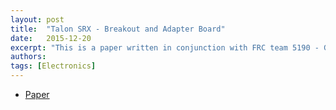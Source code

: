 ```yaml
---
layout: post
title:  "Talon SRX - Breakout and Adapter Board"
date:   2015-12-20
excerpt: "This is a paper written in conjunction with FRC team 5190 - Green Hope Falcons."
authors:
tags: [Electronics]
---
```

<ul style="text-align:left">
  <li><a href="https://drive.google.com/file/d/0B1mY_tKJJYOXanh0VXpvOC1sWFk/view?usp=sharing" target="\_blank">Paper</a></li>
</ul>
